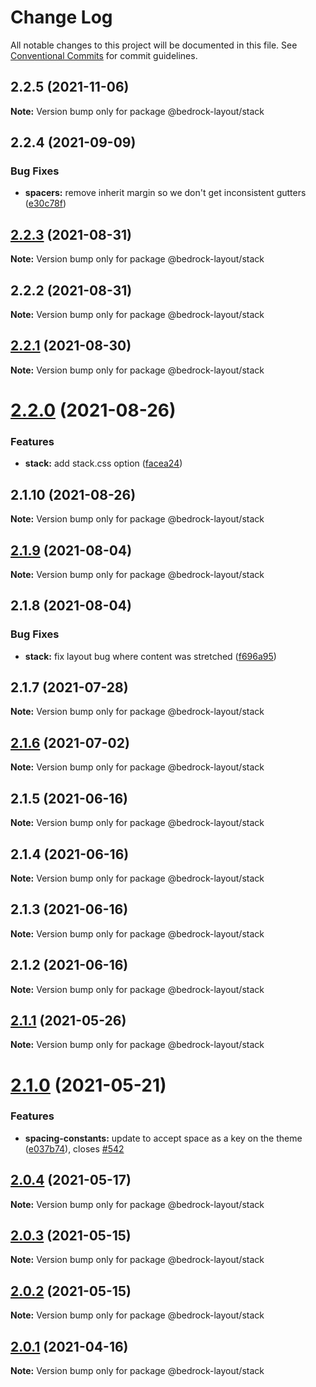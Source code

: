 # Change Log

All notable changes to this project will be documented in this file.
See [Conventional Commits](https://conventionalcommits.org) for commit guidelines.

## 2.2.5 (2021-11-06)

**Note:** Version bump only for package @bedrock-layout/stack





## 2.2.4 (2021-09-09)


### Bug Fixes

* **spacers:** remove inherit margin so we don't get inconsistent gutters ([e30c78f](https://github.com/Bedrock-Layouts/Bedrock/commit/e30c78f76eae5bbfd49e61df1cd479501ae0486b))





## [2.2.3](https://github.com/Bedrock-Layouts/Bedrock/compare/@bedrock-layout/stack@2.2.2...@bedrock-layout/stack@2.2.3) (2021-08-31)

**Note:** Version bump only for package @bedrock-layout/stack





## 2.2.2 (2021-08-31)

**Note:** Version bump only for package @bedrock-layout/stack





## [2.2.1](https://github.com/Bedrock-Layouts/Bedrock/compare/@bedrock-layout/stack@2.2.0...@bedrock-layout/stack@2.2.1) (2021-08-30)

**Note:** Version bump only for package @bedrock-layout/stack





# [2.2.0](https://github.com/Bedrock-Layouts/Bedrock/compare/@bedrock-layout/stack@2.1.10...@bedrock-layout/stack@2.2.0) (2021-08-26)


### Features

* **stack:** add stack.css option ([facea24](https://github.com/Bedrock-Layouts/Bedrock/commit/facea24ffa5a9e171cd6636c0fa15c5569e9527f))





## 2.1.10 (2021-08-26)

**Note:** Version bump only for package @bedrock-layout/stack





## [2.1.9](https://github.com/Bedrock-Layouts/Bedrock/compare/@bedrock-layout/stack@2.1.8...@bedrock-layout/stack@2.1.9) (2021-08-04)

**Note:** Version bump only for package @bedrock-layout/stack





## 2.1.8 (2021-08-04)


### Bug Fixes

* **stack:** fix layout bug where content was stretched ([f696a95](https://github.com/Bedrock-Layouts/Bedrock/commit/f696a955dc03d0c0ef2299e184816b9b7282f0b3))





## 2.1.7 (2021-07-28)

**Note:** Version bump only for package @bedrock-layout/stack





## [2.1.6](https://github.com/Bedrock-Layouts/Bedrock/compare/@bedrock-layout/stack@2.1.5...@bedrock-layout/stack@2.1.6) (2021-07-02)

**Note:** Version bump only for package @bedrock-layout/stack





## 2.1.5 (2021-06-16)

**Note:** Version bump only for package @bedrock-layout/stack





## 2.1.4 (2021-06-16)

**Note:** Version bump only for package @bedrock-layout/stack





## 2.1.3 (2021-06-16)

**Note:** Version bump only for package @bedrock-layout/stack





## 2.1.2 (2021-06-16)

**Note:** Version bump only for package @bedrock-layout/stack





## [2.1.1](https://github.com/Bedrock-Layouts/Bedrock/compare/@bedrock-layout/stack@2.1.0...@bedrock-layout/stack@2.1.1) (2021-05-26)

**Note:** Version bump only for package @bedrock-layout/stack





# [2.1.0](https://github.com/Bedrock-Layouts/Bedrock/compare/@bedrock-layout/stack@2.0.4...@bedrock-layout/stack@2.1.0) (2021-05-21)


### Features

* **spacing-constants:** update to accept space as a key on the theme ([e037b74](https://github.com/Bedrock-Layouts/Bedrock/commit/e037b74166da8ad0fa02f69e1d6bbe45824b1163)), closes [#542](https://github.com/Bedrock-Layouts/Bedrock/issues/542)





## [2.0.4](https://github.com/Bedrock-Layouts/Bedrock/compare/@bedrock-layout/stack@2.0.3...@bedrock-layout/stack@2.0.4) (2021-05-17)

**Note:** Version bump only for package @bedrock-layout/stack





## [2.0.3](https://github.com/Bedrock-Layouts/Bedrock/compare/@bedrock-layout/stack@2.0.2...@bedrock-layout/stack@2.0.3) (2021-05-15)

**Note:** Version bump only for package @bedrock-layout/stack





## [2.0.2](https://github.com/Bedrock-Layouts/Bedrock/compare/@bedrock-layout/stack@2.0.1...@bedrock-layout/stack@2.0.2) (2021-05-15)

**Note:** Version bump only for package @bedrock-layout/stack





## [2.0.1](https://github.com/Bedrock-Layouts/Bedrock/compare/@bedrock-layout/stack@2.0.0...@bedrock-layout/stack@2.0.1) (2021-04-16)

**Note:** Version bump only for package @bedrock-layout/stack
